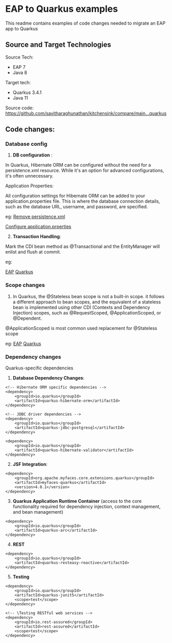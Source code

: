 # EAP to Quarkus examples

This readme contains examples of code changes needed to migrate an EAP app to Quarkus

## Source and Target Technologies

Source Tech:
* EAP 7
* Java 8

Target tech:
* Quarkus 3.4.1
* Java 11

Source code: https://github.com/savitharaghunathan/kitchensink/compare/main...quarkus

## Code changes:

### Database config

1. **DB configuration** :

In Quarkus, Hibernate ORM can be configured without the need for a persistence.xml resource. While it's an option for advanced configurations, it's often unnecessary.

Application Properties:

All configuration settings for Hibernate ORM can be added to your application.properties file. This is where the database connection details, such as the database URL, username, and password, are specified.

eg:
[Remove persistence.xml](https://github.com/savitharaghunathan/kitchensink/compare/main...quarkus#diff-5519d2b0765548d40a1806f7a0acf6db8f8205065f51e0d696eea2edd111c26cL1)

[Configure application.prperties](https://github.com/savitharaghunathan/kitchensink/blob/e0391746f3c05e39c45cd0a06dc35beab1e6a365/src/main/resources/application.properties)

2. **Transaction Handling**:

Mark the CDI bean method as @Transactional and the EntityManager will enlist and flush at commit.

eg:

[EAP](https://github.com/savitharaghunathan/kitchensink/compare/main...quarkus#diff-03a229fb3ab55d31c4c88d8ad0979aa41e2aa1c83c9abebfde58a1ee274974b1L40)
[Quarkus](https://github.com/savitharaghunathan/kitchensink/compare/main...quarkus#diff-03a229fb3ab55d31c4c88d8ad0979aa41e2aa1c83c9abebfde58a1ee274974b1R42)


### Scope changes

1. In Quarkus, the @Stateless bean scope is not a built-in scope. it follows a different approach to bean scopes, and the equivalent of a stateless bean is implemented using other CDI (Contexts and Dependency Injection) scopes, such as @RequestScoped, @ApplicationScoped, or @Dependent. 

@ApplicationScoped is most common used replacement for @Stateless scope

eg: 
[EAP](https://github.com/savitharaghunathan/kitchensink/compare/main...quarkus#diff-03a229fb3ab55d31c4c88d8ad0979aa41e2aa1c83c9abebfde58a1ee274974b1L28) 
[Quarkus](https://github.com/savitharaghunathan/kitchensink/compare/main...quarkus#diff-03a229fb3ab55d31c4c88d8ad0979aa41e2aa1c83c9abebfde58a1ee274974b1R30)

### Dependency changes
Quarkus-specific dependencies 

1. **Database Dependency Changes**:


```
<!-- Hibernate ORM specific dependencies -->
<dependency>
    <groupId>io.quarkus</groupId>
    <artifactId>quarkus-hibernate-orm</artifactId>
</dependency>

<!-- JDBC driver dependencies -->
<dependency>
    <groupId>io.quarkus</groupId>
    <artifactId>quarkus-jdbc-postgresql</artifactId>
</dependency>

<dependency>
    <groupId>io.quarkus</groupId>
    <artifactId>quarkus-hibernate-validator</artifactId>
</dependency>
```

2. **JSF Integration**:

```
<dependency>
    <groupId>org.apache.myfaces.core.extensions.quarkus</groupId>
    <artifactId>myfaces-quarkus</artifactId>
    <version>4.0.1</version>
</dependency>
```

3. **Quarkus Application Runtime Container** (access to the core functionality required for dependency injection, context management, and bean management) 

```
<dependency>
    <groupId>io.quarkus</groupId>
    <artifactId>quarkus-arc</artifactId>
</dependency>
```

4. **REST**

```
<dependency>
    <groupId>io.quarkus</groupId>
    <artifactId>quarkus-resteasy-reactive</artifactId>
</dependency>
```

5. **Testing**

```
<dependency>
    <groupId>io.quarkus</groupId>
    <artifactId>quarkus-junit5</artifactId>
    <scope>test</scope>
</dependency>

<!-- \Testing RESTful web services -->
<dependency>
    <groupId>io.rest-assured</groupId>
    <artifactId>rest-assured</artifactId>
    <scope>test</scope>
</dependency>
```
